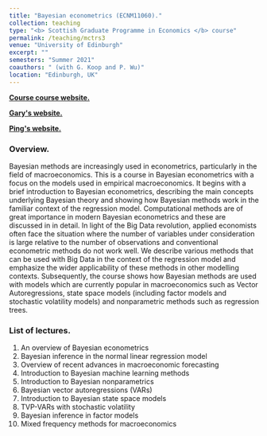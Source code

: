 ```yaml
---
title: "Bayesian econometrics (ECNM11060)."
collection: teaching
type: "<b> Scottish Graduate Programme in Economics </b> course"
permalink: /teaching/mctrs3
venue: "University of Edinburgh"
excerpt: ""
semesters: "Summer 2021"
coauthors: " (with G. Koop and P. Wu)"
location: "Edinburgh, UK"
---
```


[**Course course website.**](https://sites.google.com/site/garykoop/teaching/sgpe-bayesian-econometrics)

[**Gary's website.**](https://sites.google.com/site/garykoop/)

[**Ping's website.**](https://pingwu.org)

### Overview.
Bayesian methods are increasingly used in econometrics, particularly in the field of macroeconomics. This is a course in Bayesian econometrics with a focus on the models used in empirical macroeconomics. It begins with a brief introduction to Bayesian econometrics, describing the main concepts underlying Bayesian theory and showing how Bayesian methods work in the familiar context of the regression model. Computational methods are of great importance in modern Bayesian econometrics and these are discussed in in detail. In light of the Big Data revolution, applied economists often face the situation where the number of variables under consideration is large relative to the number of observations and conventional econometric methods do not work well. We describe various methods that can be used with Big Data in the context of the regression model and emphasize the wider applicability of these methods in other modelling contexts. Subsequently, the course shows how Bayesian methods are used with models which are currently popular in macroeconomics such as Vector Autoregressions, state space models (including factor models and stochastic volatility models) and nonparametric methods such as regression trees.

### List of lectures.
1. An overview of Bayesian econometrics
2. Bayesian inference in the normal linear regression model
3. Overview of recent advances in macroeconomic forecasting
4. Introduction to Bayesian machine learning methods
5. Introduction to Bayesian nonparametrics
6. Bayesian vector autoregressions (VARs)
7. Introduction to Bayesian state space models
8. TVP-VARs with stochastic volatility
9. Bayesian inference in factor models
10. Mixed frequency methods for macroeconomics
